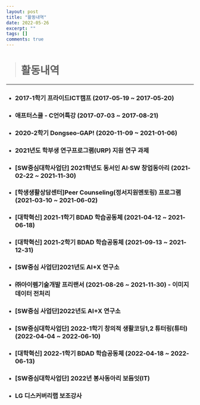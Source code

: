 ```yaml
---
layout: post
title: "활동내역"
date: 2022-05-26
excerpt: ""
tags: []
comments: true
---
```


> # 활동내역
------------------------------------------------------------

- ### 2017-1학기 프라이드ICT캠프 (2017-05-19 ~ 2017-05-20)

- ### 애프터스쿨 - C언어특강 (2017-07-03 ~ 2017-08-21)

- ### 2020-2학기 Dongseo-GAP! (2020-11-09 ~ 2021-01-06)

- ### 2021년도 학부생 연구프로그램(URP) 지원 연구 과제

- ### [SW중심대학사업단] 2021학년도 동서인 AI·SW 창업동아리 (2021-02-22 ~ 2021-11-30)

- ### [학생생활상담센터]Peer Counseling(정서지원멘토링) 프로그램 (2021-03-10 ~ 2021-06-02)

- ### [대학혁신] 2021-1학기 BDAD 학습공동체 (2021-04-12 ~ 2021-06-18)

- ### [대학혁신] 2021-2학기 BDAD 학습공동체 (2021-09-13 ~ 2021-12-31)

- ### [SW중심 사업단]2021년도 AI+X 연구소

- ### ㈜아이렘기술개발 프리랜서 (2021-08-26 ~ 2021-11-30) - 이미지 데이터 전처리

- ### [SW중심 사업단]2022년도 AI+X 연구소

- ### [SW중심대학사업단] 2022-1학기 창의적 생활코딩1,2 튜터링(튜터) (2022-04-04 ~ 2022-06-10)

- ### [대학혁신] 2022-1학기 BDAD 학습공동체 (2022-04-18 ~ 2022-06-13)

- ### [SW중심대학사업단] 2022년 봉사동아리 보듬잇(IT) 

- ### LG 디스커버리랩 보조강사
